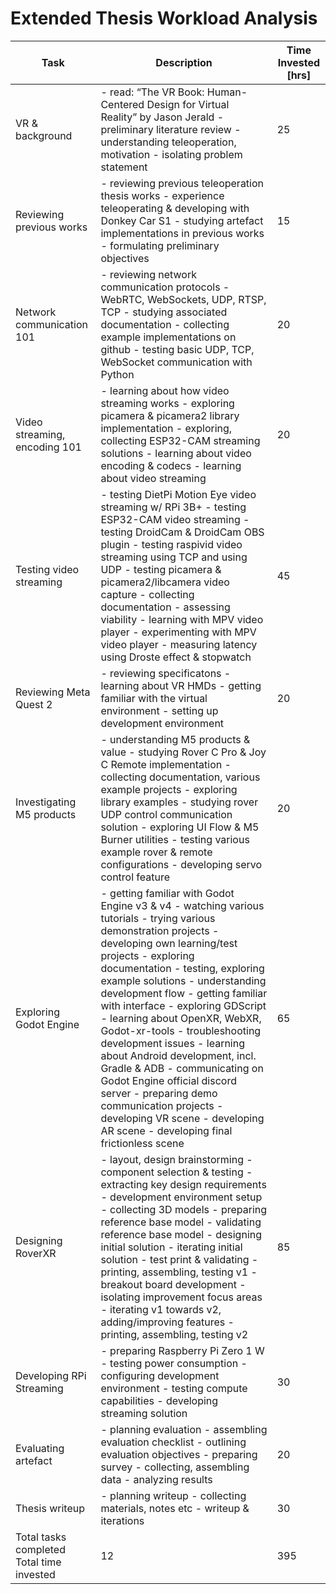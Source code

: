 # Extended Thesis Workload Analysis

|Task                                      |Description                                                                                                                                                                                                                                                                                                                                                                                                                                                                                                                                                                                                                                      |Time  Invested  [hrs]|
|------------------------------------------|-------------------------------------------------------------------------------------------------------------------------------------------------------------------------------------------------------------------------------------------------------------------------------------------------------------------------------------------------------------------------------------------------------------------------------------------------------------------------------------------------------------------------------------------------------------------------------------------------------------------------------------------------|---------------------|
|VR & background                           |- read:  “The VR Book: Human-Centered Design for Virtual Reality” by Jason Jerald - preliminary literature review - understanding teleoperation, motivation - isolating problem statement                                                                                                                                                                                                                                                                                                                                                                                                                                                        |25                   |
|Reviewing previous works                  |- reviewing previous teleoperation thesis works - experience teleoperating & developing with Donkey Car S1 - studying artefact implementations in previous works - formulating preliminary objectives                                                                                                                                                                                                                                                                                                                                                                                                                                            |15                   |
|Network communication 101                 |- reviewing network communication protocols - WebRTC, WebSockets, UDP, RTSP, TCP - studying associated documentation - collecting example implementations on github - testing basic UDP, TCP, WebSocket communication with Python                                                                                                                                                                                                                                                                                                                                                                                                                |20                   |
|Video streaming, encoding 101             |- learning about how video streaming works - exploring picamera & picamera2 library implementation - exploring, collecting ESP32-CAM streaming solutions - learning about video encoding & codecs - learning about video streaming                                                                                                                                                                                                                                                                                                                                                                                                               |20                   |
|Testing video streaming                   |- testing DietPi Motion Eye video streaming w/ RPi 3B+ - testing ESP32-CAM video streaming - testing DroidCam & DroidCam OBS plugin - testing raspivid video streaming using TCP and using UDP - testing picamera & picamera2/libcamera video capture - collecting documentation - assessing viability - learning with MPV video player - experimenting with MPV video player - measuring latency using Droste effect & stopwatch                                                                                                                                                                                                                |45                   |
|Reviewing Meta Quest 2                    |- reviewing specificatons - learning about VR HMDs - getting familiar with the virtual environment - setting up development environment                                                                                                                                                                                                                                                                                                                                                                                                                                                                                                          |20                   |
|Investigating M5 products                 |- understanding M5 products & value - studying Rover C Pro & Joy C Remote implementation - collecting documentation, various example projects - exploring library examples - studying rover UDP control communication solution - exploring UI Flow & M5 Burner utilities - testing various example rover & remote configurations - developing servo control feature                                                                                                                                                                                                                                                                              |20                   |
|Exploring Godot Engine                    |- getting familiar with Godot Engine v3 & v4 - watching various tutorials - trying various demonstration projects - developing own learning/test projects - exploring documentation - testing, exploring example solutions - understanding development flow - getting familiar with interface - exploring GDScript - learning about OpenXR, WebXR, Godot-xr-tools - troubleshooting development issues - learning about Android development, incl. Gradle & ADB - communicating on Godot Engine official discord server - preparing demo communication projects - developing VR scene - developing AR scene - developing final frictionless scene|65                   |
|Designing RoverXR                         |- layout, design brainstorming - component selection & testing - extracting key design requirements - development environment setup - collecting 3D models - preparing reference base model - validating reference base model - designing initial solution - iterating initial solution - test print & validating - printing, assembling, testing v1 - breakout board development - isolating improvement focus areas - iterating v1 towards v2, adding/improving features - printing, assembling, testing v2                                                                                                                                    |85                   |
|Developing RPi Streaming                  |- preparing Raspberry Pi Zero 1 W - testing power consumption - configuring development environment - testing compute capabilities - developing streaming solution                                                                                                                                                                                                                                                                                                                                                                                                                                                                               |30                   |
|Evaluating artefact                       |- planning evaluation - assembling evaluation checklist - outlining evaluation objectives - preparing survey - collecting, assembling data - analyzing results                                                                                                                                                                                                                                                                                                                                                                                                                                                                                   |20                   |
|Thesis writeup                            |- planning writeup - collecting materials, notes etc - writeup & iterations                                                                                                                                                                                                                                                                                                                                                                                                                                                                                                                                                                      |30                   |
|Total tasks completed  Total time invested|12                                                                                                                                                                                                                                                                                                                                                                                                                                                                                                                                                                                                                                               |395                  |
